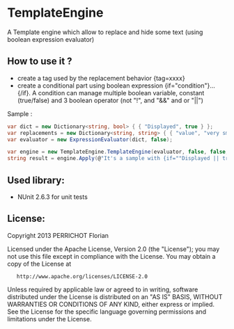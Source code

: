 TemplateEngine
==============

A Template engine which allow to replace and hide some text (using boolean expression evaluator)

How to use it ?
---

- create a tag used by the replacement behavior {tag=xxxx}
- create a conditional part using boolean expression {if="condition"}...{/if}. A condition can manage multiple boolean variable, constant (true/false) and 3 boolean operator (not "!", and "&&" and or "||")

Sample :
```csharp
var dict = new Dictionary<string, bool> { { "Displayed", true } };
var replacements = new Dictionary<string, string> { { "value", "very small text" } };
var evaluator = new ExpressionEvaluator(dict, false);

var engine = new TemplateEngine.TemplateEngine(evaluator, false, false, replacements);
string result = engine.Apply(@"It's a sample with {if=""Displayed || true""}a displayed {tag=value}.{/if}{if=""!Displayed""}nothing.{/if}");
```

Used library:
---
- NUnit 2.6.3 for unit tests


License:
---
Copyright 2013 PERRICHOT Florian

   Licensed under the Apache License, Version 2.0 (the "License");
   you may not use this file except in compliance with the License.
   You may obtain a copy of the License at

       http://www.apache.org/licenses/LICENSE-2.0

   Unless required by applicable law or agreed to in writing, software
   distributed under the License is distributed on an "AS IS" BASIS,
   WITHOUT WARRANTIES OR CONDITIONS OF ANY KIND, either express or implied.
   See the License for the specific language governing permissions and
   limitations under the License.
